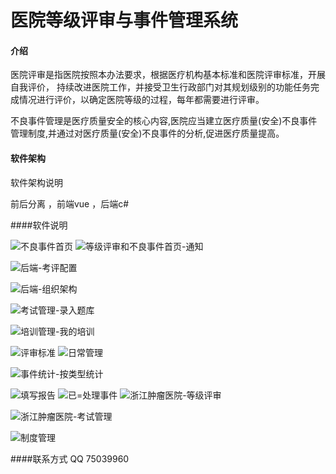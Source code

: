 # 医院等级评审与事件管理系统

#### 介绍
医院评审是指医院按照本办法要求，根据医疗机构基本标准和医院评审标准，开展自我评价， 持续改进医院工作，并接受卫生行政部门对其规划级别的功能任务完成情况进行评价，以确定医院等级的过程，每年都需要进行评审。

不良事件管理是医疗质量安全的核心内容,医院应当建立医疗质量(安全)不良事件管理制度,并通过对医疗质量(安全)不良事件的分析,促进医疗质量提高。

#### 软件架构
软件架构说明

前后分离 ，前端vue ，后端c#

####软件说明

 ![不良事件首页](https://github.com/user-attachments/assets/71e59852-7c6f-42db-b973-2c6f04ceda6b)
 ![等级评审和不良事件首页-通知](https://github.com/user-attachments/assets/b895ca5f-c4bd-400f-81f3-f4f8d9abe0ca)

![后端-考评配置](https://github.com/user-attachments/assets/d99cc9f6-4aef-4a85-8a0e-acca03e0a1f5)

![后端-组织架构](https://github.com/user-attachments/assets/97fec9bc-3fc5-4958-b1d5-b21005b05b7f)


![考试管理-录入题库](https://github.com/user-attachments/assets/76bb8b52-6299-4b50-ad63-f9a0184f348c)


![培训管理-我的培训](https://github.com/user-attachments/assets/7f3a0a09-157d-4ae3-8df3-a35ca863ff4d)

![评审标准](https://github.com/user-attachments/assets/52fff4c7-f507-4b19-9678-1c788c6e2dc2)
![日常管理](https://github.com/user-attachments/assets/bbc0a86b-cda8-4df4-8947-cc7177241ce7)

![事件统计-按类型统计](https://github.com/user-attachments/assets/6c4cded0-33cd-41c3-a33e-dd275feb6d1b)

![填写报告](https://github.com/user-attachments/assets/1592a102-4a12-4962-beb6-80a9eace7811)
![已=处理事件](https://github.com/user-attachments/assets/90d81dbc-13f2-403b-a2e7-548d5eea6deb)
![浙江肿瘤医院-等级评审](https://github.com/user-attachments/assets/15bf6cec-7215-411d-8c18-d179c97fdaa4)

![浙江肿瘤医院-考试管理](https://github.com/user-attachments/assets/1cfb6ef5-d3bc-488d-adfc-833441d928f2)

![制度管理](https://github.com/user-attachments/assets/2462bab3-6173-4289-ba5c-9820f19645ba)


####联系方式
QQ  75039960
